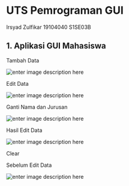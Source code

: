 # UTS Pemrograman GUI
Irsyad Zulfikar 19104040 S1SE03B

## 1. Aplikasi GUI Mahasiswa

Tambah Data

![enter image description here](https://i.ibb.co/48k9njz/uts-gui-1.png)

Edit Data

![enter image description here](https://i.ibb.co/48k9njz/uts-gui-2.png)

Ganti Nama dan Jurusan

![enter image description here](https://i.ibb.co/48k9njz/uts-gui-3.png)

Hasil Edit Data

![enter image description here](https://i.ibb.co/48k9njz/uts-gui-4.png)

Clear 

Sebelum Edit Data

![enter image description here](https://i.ibb.co/48k9njz/uts-gui-5.png)
